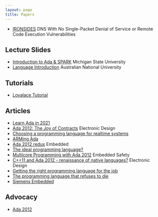 ```yaml
---
layout: page
title: Papers
---
```


- [IRONSIDES](https://ironsides.martincarlisle.com/globecom_2012.pdf)
DNS With No Single-Packet Denial of Service or Remote Code Execution
Vulnerabilities

## Lecture Slides
- [Introduction to Ada & SPARK](https://www.cse.msu.edu/~cse814/Lectures/09_spark_intro.pdf) Michigan State University
- [Language Introduction](https://comp.anu.edu.au/courses/comp2310/lectures/language/) Australian National University

## Tutorials
- [Lovalace Tutorial](https://dwheeler.com/lovelace/)

## Articles
- [Learn Ada in 2021](https://opensource.com/article/21/10/learn-ada-2021)
- [Ada 2012: The Joy of Contracts](https://www.electronicdesign.com/technologies/dev-tools/article/21796233/ada-2012-the-joy-of-contracts) Electronic Design
- [Choosing a programming language for realtime systems](https://d2000.ipesoft.com/blog/what-language-is-the-d2000-written/)
- [ARMing Ada](https://www.electronicdesign.com/technologies/embedded-revolution/article/21799681/arming-ada)
- [Ada 2012 redux](https://www.embedded.com/ada-2012-redux/) Embedded
- [The ideal programming language?](https://blogs.mentor.com/colinwalls/blog/2011/08/01/the-ideal-programming-language/)
- [Multicore Programming with Ada 2012](http://files.iccmedia.com/pdf/basdec12p10.pdf) Embedded Safety
- [C++11 and Ada 2012 - renaissance of native languages?](https://www.electronicdesign.com/technologies/embedded-revolution/article/21796232/c11-and-ada-2012-renaissance-of-native-languages) Electronic Design
- [Getting the right programming language for the job](http://mil-embedded.com/guest-blogs/ada-watch-getting-the-right-programming-language-for-the-job/)
- [The programming language that refuses to die](https://www.talentinternational.com.au/blog/2018/03/ada-the-programming-language-that-refuses-to-die-dot-dot-dot)
- [Siemens Embedded](https://blogs.sw.siemens.com/embedded-software/2011/08/01/the-ideal-programming-language/)

## Advocacy
- [Ada 2012](http://www.ada2012.org)
